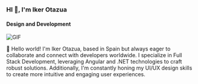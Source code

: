 ### HI 👋, I'm Iker Otazua
#### Design and Development

![GIF](https://github.com/saadeghi/saadeghi/blob/master/dino.gif?raw=true)

👋 Hello world! I'm Iker Otazua, based in Spain but always eager to collaborate and connect with developers worldwide. I specialize in Full Stack Development, leveraging Angular and .NET technologies to craft robust solutions. Additionally, I'm constantly honing my UI/UX design skills to create more intuitive and engaging user experiences.
